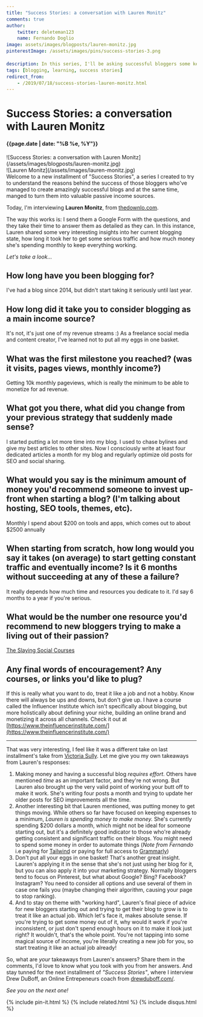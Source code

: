 ```yaml
---
title: "Success Stories: a conversation with Lauren Monitz"
comments: true
author:
    twitter: deleteman123
    name: Fernando Doglio
image: assets/images/blogposts/lauren-monitz.jpg
pinterestImage: /assets/images/pins/success-stories-3.png

description: In this series, I'll be asking successful bloggers some key questions to try to understand the mistery behind their success. If you're just starting this might be a great opportunity to learn from the great ones! Today I'm interviewing Lauren Monitz from thedownlo.com.
tags: [blogging, learning, success stories]
redirect_from:
    - /2019/07/18/success-stories-lauren-monitz.html
---
```


# Success Stories: a conversation with Lauren Monitz
#### {{page.date | date: "%B %e, %Y"}}

<div class="post-header-img" markdown="1">
![Success Stories: a conversation with Lauren Monitz](/assets/images/blogposts/lauren-monitz.jpg)
</div>


<div class="about-with-picture" markdown="1">
![Lauren Monitz](/assets/images/lauren-monitz.jpg)
</div>
Welcome to a new installment of "Success Stories", a series I created to try to understand the reasons behind the success of those bloggers who've managed to create amazingly successful blogs and at the same time, manged to turn them into valuable passive income sources.

Today, I'm interviewing **Lauren Monitz**, from [thedownlo.com](http://thedownlo.com).

The way this works is: I send them a Google Form with the questions, and they take their time to answer them as detailed as they can. In this instance, Lauren shared some very interesting insights into her current blogging state, how long it took her to get some serious traffic and how much money she's spending monthly to keep everything working.

<p class="clear"/>

_Let's take a look..._

## How long have you been blogging for?	
I've had a blog since 2014, but didn't start taking it seriously until last year.

## How long did it take you to consider blogging as a main income source?	
It's not, it's just one of my revenue streams :) As a freelance social media and content creator, I've learned not to put all my eggs in one basket.

## What was the first milestone you reached? (was it visits, pages views, monthly income?)	
Getting 10k monthly pageviews, which is really the minimum to be able to monetize for ad revenue.

## What got you there, what did you change from your previous strategy that suddenly made sense?	
I started putting a lot more time into my blog. I used to chase bylines and give my best articles to other sites. Now I consciously write at least four dedicated articles a month for my blog and regularly optimize old posts for SEO and social sharing.

## What would you say is the minimum amount of money  you'd recommend someone to invest up-front when starting a blog? (I'm talking about hosting, SEO tools, themes, etc).	
Monthly I spend about $200 on tools and apps, which comes out to about  $2500 annually


## When starting from scratch, how long would  you say it takes (on average) to start getting constant traffic and eventually income? Is it 6 months without succeeding at any of these a failure?	
It really depends how much time and resources you dedicate to it. I'd say 6 months to a year if you're serious.


## What would be the number one resource you'd recommend to new bloggers trying to make a living out of their passion?	
[The Slaying Social Courses](https://slaying-social.teachable.com/?affcode=172451_ow5d7gwr&fbclid=IwAR09twOQvc9gUvfs2azwCADnYbbqRW2vGW6-ebbo_SAL9eko-drZWWBxE1E)


## Any final words of encouragement? Any courses, or links you'd like to plug?
If this is really what you want to do, treat it like a job and not a hobby. Know there will always be ups and downs, but don't give up. I have a course called the Influencer Institute which isn't specifically about blogging, but more holistically about defining your niche, building an online brand and monetizing it across all channels. Check it out at [https://www.theinfluencerinstitute.com/](https://www.theinfluencerinstitute.com/)



---

That was very interesting, I feel like it was a different take on last installment's take from [Victoria Sully](https://www.mywritingcorner.net/2019/07/18/success-stories-victoria-sully/).
Let me give you my own takeaways from Lauren's responses:

1. Making money and having a successful blog _requires effort_. Others have mentioned _time_ as an important factor, and they're not wrong. But Lauren also brought up the very valid point of working your butt off to make it work. She's writing four posts a month and trying to update her older posts for SEO improvements all the time.
2. Another interesting bit that Lauren mentioned, was putting money to get things moving. While others so far have focused on keeping expenses to a minimum, _Lauren is spending money to make money._ She's currently spending $200 dollars a month, which might not be ideal for someone starting out, but it's a definitely good indicator to those who're already getting consistent and significant traffic on their blogs. You might need to spend some money in order to automate things (_Note from Fernando_ i.e paying for [Tailwind](https://tailwindapp.com/) or paying for full access to [Grammarly](https://grammarly.go2cloud.org/aff_c?offer_id=3&aff_id=42324))
3. Don't put all your eggs in one basket! That's another great insight. Lauren's applying it in the sense that she's not just using her blog for it, but you can also apply it into your marketing strategy. Normally bloggers tend to focus on Pinterest, but what about Google? Bing? Facebook? Instagram? You need to consider all options and use several of them in case one fails you (maybe changing their algorithm, causing your page to stop ranking).
4. And to stay on theme with "working hard", Lauren's final piece of advice for new bloggers starting out and trying to get their blog to grow is to treat it like an actual job. Which let's face it, makes absolute sense. If you're trying to get some money out of it, why would it work if you're inconsistent, or just don't spend enough hours on it to make it look just right? It wouldn't, that's the whole point. You're not tapping into some magical source of income, you're literally creating a new job for you, so start treating it like an actual job already!


So, what are _your_ takeaways from Lauren's answers? Share them in the comments, I'd love to know what you took with you from her answers.
And stay tunned for the next installment of _"Success Stories"_, where I interview Drew DuBoff, an Online Entrepeneurs coach from [drewduboff.com/](https://drewduboff.com/).

_See you on the next one!_

<div class="sharethis-inline-share-buttons"></div>
                        
{% include pin-it.html %}
{% include related.html %}
{% include disqus.html %}